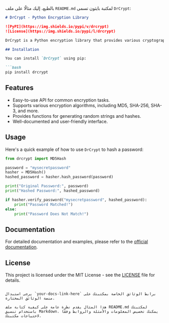 بالطبع، إليك مثالًا على ملف `README.md` لمكتبة بايثون تسمى `DrCrypt`:

```markdown
# DrCrypt - Python Encryption Library

![PyPI](https://img.shields.io/pypi/v/drcrypt)
![License](https://img.shields.io/pypi/l/drcrypt)

DrCrypt is a Python encryption library that provides various cryptographic functions for your projects. It aims to simplify encryption tasks and provide a user-friendly interface for common encryption algorithms.

## Installation

You can install `DrCrypt` using pip:

```bash
pip install drcrypt
```

## Features

- Easy-to-use API for common encryption tasks.
- Supports various encryption algorithms, including MD5, SHA-256, SHA-3, and more.
- Provides functions for generating random strings and hashes.
- Well-documented and user-friendly interface.

## Usage

Here's a quick example of how to use `DrCrypt` to hash a password:

```python
from drcrypt import MD5Hash

password = "mysecretpassword"
hasher = MD5Hash()
hashed_password = hasher.hash_password(password)

print("Original Password:", password)
print("Hashed Password:", hashed_password)

if hasher.verify_password("mysecretpassword", hashed_password):
    print("Password Matched!")
else:
    print("Password Does Not Match!")
```

## Documentation

For detailed documentation and examples, please refer to the [official documentation](https://your-docs-link-here).

## License

This project is licensed under the MIT License - see the [LICENSE](LICENSE) file for details.

```

يرجى استبدال `your-docs-link-here` برابط الوثائق الخاصة بمكتبتك على منصة الوثائق المختارة.

هذا المثال يقدم نظرة عامة على كيفية كتابة ملف README.md لمكتبتك باستخدام تنسيق Markdown. يمكنك تخصيص المعلومات والأمثلة والروابط وفقًا لاحتياجات مكتبتك.
